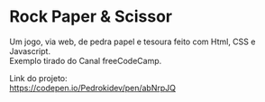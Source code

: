 <h1>Rock Paper & Scissor</h1>

Um jogo, via web, de pedra papel e tesoura feito com Html, CSS e Javascript. </br>
Exemplo tirado do Canal freeCodeCamp.</br>

Link do projeto: </br>
https://codepen.io/Pedrokidev/pen/abNrpJQ
